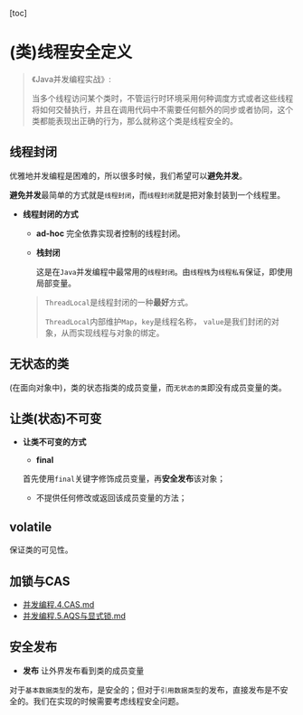[toc]

# (类)线程安全定义

> 《Java并发编程实战》:
>
> ​	当多个线程访问某个类时，不管运行时环境采用何种调度方式或者这些线程将如何交替执行，并且在调用代码中不需要任何额外的同步或者协同，这个类都能表现出正确的行为，那么就称这个类是线程安全的。

## 线程封闭

优雅地并发编程是困难的，所以很多时候，我们希望可以**避免并发**。

**避免并发**最简单的方式就是`线程封闭`，而`线程封闭`就是把对象封装到一个线程里。

- **线程封闭的方式**

  - **ad-hoc**	完全依靠实现者控制的线程封闭。

  - **栈封闭**

    这是在`Java`并发编程中最常用的`线程封闭`。由`线程栈`为`线程私有`保证，即使用局部变量。

  > `ThreadLocal`是线程封闭的一种**最好**方式。
  >
  > `ThreadLocal`内部维护`Map`，`key`是线程名称， `value`是我们封闭的对象，从而实现线程与对象的绑定。

## 无状态的类

(在面向对象中)，类的状态指类的成员变量，而`无状态的类`即没有成员变量的类。

## 让类(状态)不可变

- **让类不可变的方式**

  - **final**

  首先使用`final`关键字修饰成员变量，再**安全发布**该对象；

  - 不提供任何修改或返回该成员变量的方法；

## volatile

保证类的可见性。

## 加锁与CAS

- <a href='https://github.com/Houchengisnull/helloWorld/blob/master/documents/%E5%B9%B6%E5%8F%91%E7%BC%96%E7%A8%8B-java/%E5%B9%B6%E5%8F%91%E7%BC%96%E7%A8%8B.4.CAS.md'>并发编程.4.CAS.md</a>
- <a href='https://github.com/Houchengisnull/helloWorld/blob/master/documents/%E5%B9%B6%E5%8F%91%E7%BC%96%E7%A8%8B-java/%E5%B9%B6%E5%8F%91%E7%BC%96%E7%A8%8B.5.AQS%E4%B8%8E%E6%98%BE%E5%BC%8F%E9%94%81.md'>并发编程.5.AQS与显式锁.md</a>

## 安全发布

- **发布**	让外界发布看到类的成员变量

对于`基本数据类型`的发布，是安全的；但对于`引用数据类型`的发布，直接发布是不安全的。我们在实现的时候需要考虑线程安全问题。